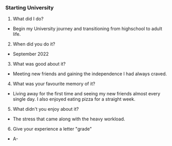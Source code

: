 ### Starting University

1) What did I do?

- Begin my University journey and transitioning from highschool to adult life.

2) When did you do it?

- September 2022

3) What was good about it?

- Meeting new friends and gaining the independence I had always craved.

4) What was your favourite memory of it?

- Living away for the first time and seeing my new friends almost every single day. I also enjoyed eating pizza for a straight week.

5) What didn't you enjoy about it?

- The stress that came along with the heavy workload.

6) Give your experience a letter "grade"

- A-
